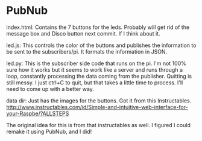# PubNub
index.html:
Contains the 7 buttons for the leds. Probably will get rid of the message box and Disco button next commit. If I think about it.

led.js:
This controls the color of the buttons and publishes the information to be sent to the subscribers/pi. It formats the information in JSON.

led.py:
This is the subscriber side code that runs on the pi. I'm not 100% sure how it works but it seems to work like a server and runs through a loop, constantly processing the data coming from the publisher. Quitting is still messy. I just ctrl+C to quit, but that takes a little time to process. I'll need to come up with a better way.

data dir:
Just has the images for the buttons. Got it from this Instructables. http://www.instructables.com/id/Simple-and-intuitive-web-interface-for-your-Raspbe/?ALLSTEPS

The original idea for this is from that instructables as well. I figured I could remake it using PubNub, and I did!

